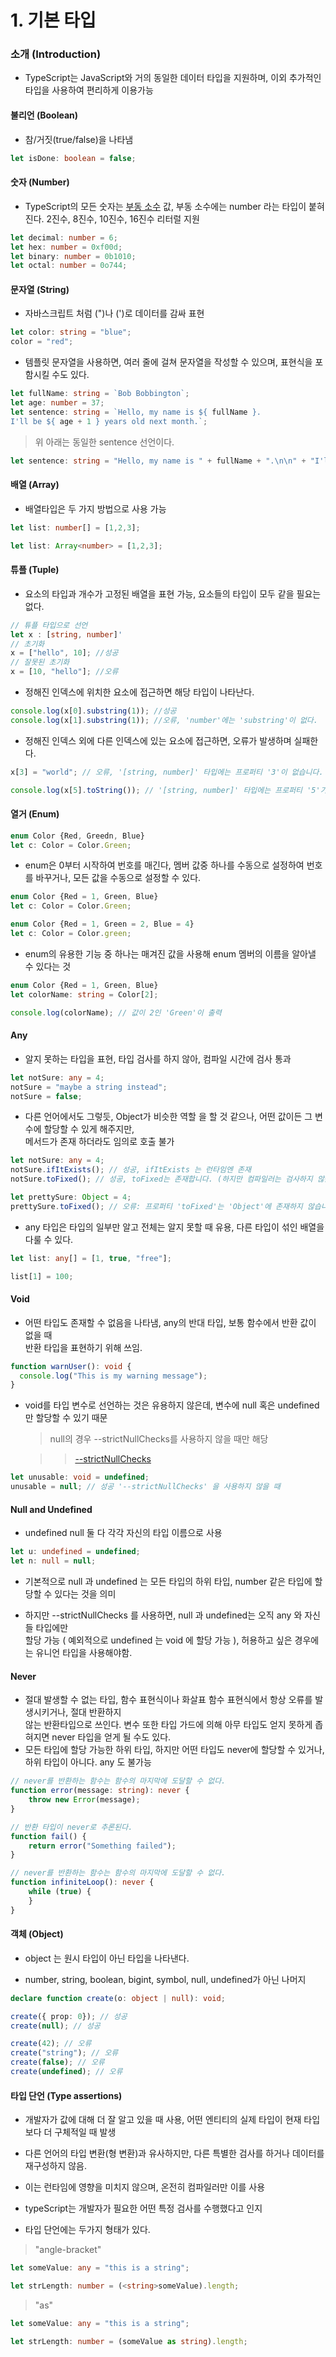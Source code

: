 # 1. 기본 타입

### 소개 (Introduction)

- TypeScript는 JavaScript와 거의 동일한 데이터 타입을 지원하며, 이외 추가적인 타입을 사용하여 편리하게 이용가능

#### 불리언 (Boolean)

- 참/거짓(true/false)을 나타냄

```typeScript
let isDone: boolean = false;
```

#### 숫자 (Number)

- TypeScript의 모든 숫자는 [부동 소수](https://gsmesie692.tistory.com/94) 값, 부동 소수에는 number 라는 타입이 붙혀진다. 2진수, 8진수, 10진수, 16진수 리터럴 지원

```typeScript
let decimal: number = 6;
let hex: number = 0xf00d;
let binary: number = 0b1010;
let octal: number = 0o744;
```

#### 문자열 (String)

- 자바스크립트 처럼 (")나 (')로 데이터를 감싸 표현

```typeScript
let color: string = "blue";
color = "red";
```

- 템플릿 문자열을 사용하면, 여러 줄에 걸쳐 문자열을 작성할 수 있으며, 표현식을 포함시킬 수도 있다.

```typeScript
let fullName: string = `Bob Bobbington`;
let age: number = 37;
let sentence: string = `Hello, my name is ${ fullName }.
I'll be ${ age + 1 } years old next month.`;
```

> 위 아래는 동일한 sentence 선언이다.

```typeScript
let sentence: string = "Hello, my name is " + fullName + ".\n\n" + "I'll be " + (age + 1) + " years old next month.";
```

#### 배열 (Array)

- 배열타입은 두 가지 방법으로 사용 가능

```typeScript
let list: number[] = [1,2,3];

let list: Array<number> = [1,2,3];
```

#### 튜플 (Tuple)

- 요소의 타입과 개수가 고정된 배열을 표현 가능, 요소들의 타입이 모두 같을 필요는 없다.

```typeScript
// 튜플 타입으로 선언
let x : [string, number]'
// 초기화
x = ["hello", 10]; //성공
// 잘못된 초기화
x = [10, "hello"]; //오류
```

- 정해진 인덱스에 위치한 요소에 접근하면 해당 타입이 나타난다.

```typeScript
console.log(x[0].substring(1)); //성공
console.log(x[1].substring(1)); //오류, 'number'에는 'substring'이 없다.
```

- 정해진 인덱스 외에 다른 인덱스에 있는 요소에 접근하면, 오류가 발생하며 실패한다.

```typeScript
x[3] = "world"; // 오류, '[string, number]' 타입에는 프로퍼티 '3'이 없습니다.

console.log(x[5].toString()); // '[string, number]' 타입에는 프로퍼티 '5'가 없습니다.
```

#### 열거 (Enum)

```typeScript
enum Color {Red, Greedn, Blue}
let c: Color = Color.Green;
```

- enum은 0부터 시작하여 번호를 매긴다, 멤버 값중 하나를 수동으로 설정하여 번호를 바꾸거나, 모든 값을 수동으로 설정할 수 있다.

```typeScript
enum Color {Red = 1, Green, Blue}
let c: Color = Color.Green;

enum Color {Red = 1, Green = 2, Blue = 4}
let c: Color = Color.green;
```

- enum의 유용한 기능 중 하나는 매겨진 값을 사용해 enum 멤버의 이름을 알아낼 수 있다는 것

```typeScript
enum Color {Red = 1, Green, Blue}
let colorName: string = Color[2];

console.log(colorName); // 값이 2인 'Green'이 출력
```

#### Any

- 알지 못하는 타입을 표현, 타입 검사를 하지 않아, 컴파일 시간에 검사 통과

```typeScript
let notSure: any = 4;
notSure = "maybe a string instead";
notSure = false;
```

- 다른 언어에서도 그렇듯, Object가 비슷한 역할 을 할 것 같으나, 어떤 값이든 그 변수에 할당할 수 있게 해주지만,  
  메서드가 존재 하더라도 임의로 호출 불가

```typeScript
let notSure: any = 4;
notSure.ifItExists(); // 성공, ifItExists 는 런타임엔 존재
notSure.toFixed(); // 성공, toFixed는 존재합니다. (하지만 컴파일러는 검사하지 않음)

let prettySure: Object = 4;
prettySure.toFixed(); // 오류: 프로퍼티 'toFixed'는 'Object'에 존재하지 않습니다.
```

- any 타입은 타입의 일부만 알고 전체는 알지 못할 때 유용, 다른 타입이 섞인 배열을 다룰 수 있다.

```typeScript
let list: any[] = [1, true, "free"];

list[1] = 100;
```

#### Void

- 어떤 타입도 존재할 수 없음을 나타냄, any의 반대 타입, 보통 함수에서 반환 값이 없을 때  
  반환 타입을 표현하기 위해 쓰임.

```typeScript
function warnUser(): void {
  console.log("This is my warning message");
}
```

- void를 타입 변수로 선언하는 것은 유용하지 않은데, 변수에 null 혹은 undefined만 할당할 수 있기 때문

  > null의 경우 --strictNullChecks를 사용하지 않을 때만 해당

  > > [--strictNullChecks](https://basarat.gitbook.io/typescript/intro/strictnullchecks)

```typeScript
let unusable: void = undefined;
unusable = null; // 성공 '--strictNullChecks' 을 사용하지 않을 때
```

#### Null and Undefined

- undefined null 둘 다 각각 자신의 타입 이름으로 사용

```typeScript
let u: undefined = undefined;
let n: null = null;
```

- 기본적으로 null 과 undefined 는 모든 타입의 하위 타입, number 같은 타입에 할당할 수 있다는 것을 의미

- 하지만 --strictNullChecks 를 사용하면, null 과 undefined는 오직 any 와 자신들 타입에만  
  할당 가능 ( 예외적으로 undefined 는 void 에 할당 가능 ), 허용하고 싶은 경우에는 유니언 타입을 사용해야함.

#### Never

- 절대 발생할 수 없는 타입, 함수 표현식이나 화살표 함수 표현식에서 항상 오류를 발생시키거나, 절대 반환하지  
  않는 반환타입으로 쓰인다. 변수 또한 타입 가드에 의해 아무 타입도 얻지 못하게 좁혀지면 never 타입을 얻게 될 수도 있다.
- 모든 타입에 할당 가능한 하위 타입, 하지만 어떤 타입도 never에 할당할 수 있거나, 하위 타입이 아니다. any 도 불가능

```typeScript
// never를 반환하는 함수는 함수의 마지막에 도달할 수 없다.
function error(message: string): never {
    throw new Error(message);
}

// 반환 타입이 never로 추론된다.
function fail() {
    return error("Something failed");
}

// never를 반환하는 함수는 함수의 마지막에 도달할 수 없다.
function infiniteLoop(): never {
    while (true) {
    }
}
```

#### 객체 (Object)

- object 는 원시 타입이 아닌 타입을 나타낸다.

- number, string, boolean, bigint, symbol, null, undefined가 아닌 나머지

```typeScript
declare function create(o: object | null): void;

create({ prop: 0}); // 성공
create(null); // 성공

create(42); // 오류
create("string"); // 오류
create(false); // 오류
create(undefined); // 오류
```

#### 타입 단언 (Type assertions)

- 개발자가 값에 대해 더 잘 알고 있을 때 사용, 어떤 엔티티의 실제 타입이 현재 타입보다 더 구체적일 때 발생

- 다른 언어의 타입 변환(형 변환)과 유사하지만, 다른 특별한 검사를 하거나 데이터를 재구성하지 않음.

- 이는 런타임에 영향을 미치지 않으며, 온전히 컴파일러만 이를 사용

- typeScript는 개발자가 필요한 어떤 특정 검사를 수행했다고 인지

- 타입 단언에는 두가지 형태가 있다.

> "angle-bracket"

```typeScript
let someValue: any = "this is a string";

let strLength: number = (<string>someValue).length;
```

> "as"

```typeScript
let someValue: any = "this is a string";

let strLength: number = (someValue as string).length;
```
